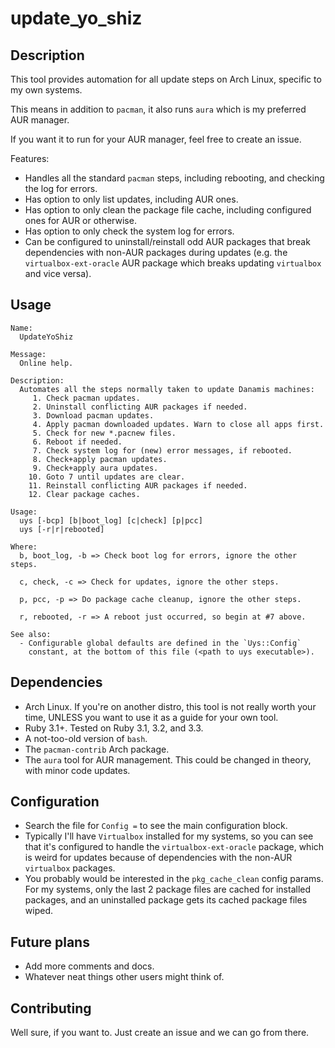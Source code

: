# update_yo_shiz

## Description

This tool provides automation for all update steps on Arch Linux, specific to my own systems.

This means in addition to `pacman`, it also runs `aura` which is my preferred AUR manager.

If you want it to run for your AUR manager, feel free to create an issue.

Features:
- Handles all the standard `pacman` steps, including rebooting, and checking the log for errors.
- Has option to only list updates, including AUR ones.
- Has option to only clean the package file cache, including configured ones for AUR or otherwise.
- Has option to only check the system log for errors.
- Can be configured to uninstall/reinstall odd AUR packages that break dependencies with non-AUR packages during updates (e.g. the `virtualbox-ext-oracle` AUR package which breaks updating `virtualbox` and vice versa).

## Usage

```
Name:
  UpdateYoShiz

Message:
  Online help.

Description:
  Automates all the steps normally taken to update Danamis machines:
     1. Check pacman updates.
     2. Uninstall conflicting AUR packages if needed.
     3. Download pacman updates.
     4. Apply pacman downloaded updates. Warn to close all apps first.
     5. Check for new *.pacnew files.
     6. Reboot if needed.
     7. Check system log for (new) error messages, if rebooted.
     8. Check+apply pacman updates.
     9. Check+apply aura updates.
    10. Goto 7 until updates are clear.
    11. Reinstall conflicting AUR packages if needed.
    12. Clear package caches.

Usage:
  uys [-bcp] [b|boot_log] [c|check] [p|pcc]
  uys [-r|r|rebooted]

Where:
  b, boot_log, -b => Check boot log for errors, ignore the other steps.

  c, check, -c => Check for updates, ignore the other steps.

  p, pcc, -p => Do package cache cleanup, ignore the other steps.

  r, rebooted, -r => A reboot just occurred, so begin at #7 above.

See also:
  - Configurable global defaults are defined in the `Uys::Config`
    constant, at the bottom of this file (<path to uys executable>).
```

## Dependencies

- Arch Linux. If you're on another distro, this tool is not really worth your time, UNLESS you want to use it as a guide for your own tool.
- Ruby 3.1+. Tested on Ruby 3.1, 3.2, and 3.3.
- A not-too-old version of `bash`.
- The `pacman-contrib` Arch package.
- The `aura` tool for AUR management. This could be changed in theory, with minor code updates.

## Configuration

- Search the file for `Config =` to see the main configuration block.
- Typically I'll have `Virtualbox` installed for my systems, so you can see that it's configured to handle the `virtualbox-ext-oracle` package, which is weird for updates because of dependencies with the non-AUR `virtualbox` packages.
- You probably would be interested in the `pkg_cache_clean` config params. For my systems, only the last 2 package files are cached for installed packages, and an uninstalled package gets its cached package files wiped.

## Future plans

- Add more comments and docs.
- Whatever neat things other users might think of.

## Contributing

Well sure, if you want to. Just create an issue and we can go from there.

